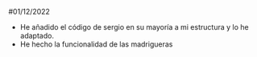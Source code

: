 #01/12/2022
- He añadido el código de sergio en su mayoría a mi estructura y lo he adaptado.
- He hecho la funcionalidad de las madrigueras 
